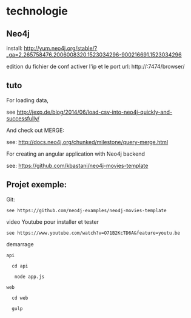 # technologie
## Neo4j
  install:
   http://yum.neo4j.org/stable/?_ga=2.265758476.2006008320.1523034296-900216691.1523034296
   
   edition du fichier de conf
     activer l'ip et le port
     url: http://<IP>:7474/browser/
## tuto

For loading data,

see http://jexp.de/blog/2014/06/load-csv-into-neo4j-quickly-and-successfully/

And check out MERGE:

see: http://docs.neo4j.org/chunked/milestone/query-merge.html

For creating an angular application with Neo4j backend

see: https://github.com/kbastani/neo4j-movies-template

## Projet exemple:
  Git:
  
    see https://github.com/neo4j-examples/neo4j-movies-template
  
  video Youtube pour installer et tester
  
    see https://www.youtube.com/watch?v=O71B2KcTD6A&feature=youtu.be

  demarrage
  
    api
    
      cd api
      
       node app.js
       
    web
    
      cd web
      
      gulp
